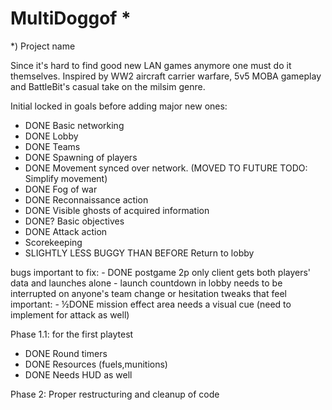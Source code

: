 # MultiDoggof *
*) Project name

Since it's hard to find good new LAN games anymore one must do it themselves. Inspired by WW2 aircraft carrier warfare, 5v5 MOBA gameplay and BattleBit's casual take on the milsim genre.

Initial locked in goals before adding major new ones:
- DONE Basic networking
- DONE Lobby
- DONE Teams
- DONE Spawning of players
- DONE Movement synced over network. (MOVED TO FUTURE TODO: Simplify movement)
- DONE Fog of war
- DONE Reconnaissance action
- DONE Visible ghosts of acquired information
- DONE? Basic objectives
- DONE Attack action
- Scorekeeping
- SLIGHTLY LESS BUGGY THAN BEFORE Return to lobby

bugs important to fix:
	- DONE postgame 2p only client gets both players' data and launches alone
	- launch countdown in lobby needs to be interrupted on anyone's team change or hesitation
tweaks that feel important:
	- ½DONE mission effect area needs a visual cue (need to implement for attack as well)


Phase 1.1: for the first playtest
- DONE Round timers
- DONE Resources (fuels,munitions)
- DONE Needs HUD as well

Phase 2: Proper restructuring and cleanup of code
